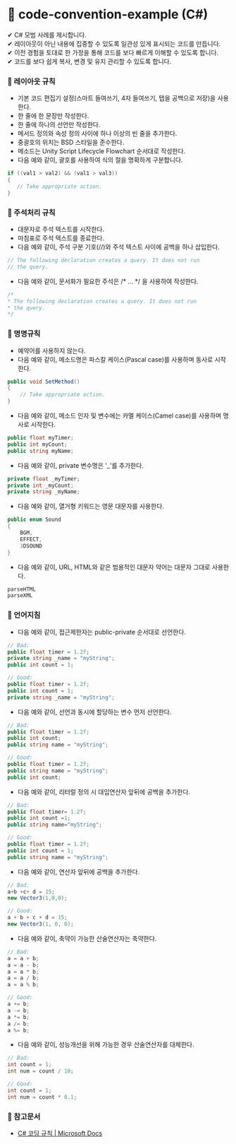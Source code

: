 # 📌 code-convention-example (C#)

✔ C# 모범 사례를 제시합니다. <br>
✔ 레이아웃이 아닌 내용에 집중할 수 있도록 일관성 있게 표시되는 코드를 만듭니다. <br>
✔ 이전 경험을 토대로 한 가정을 통해 코드를 보다 빠르게 이해할 수 있도록 합니다. <br>
✔ 코드를 보다 쉽게 복사, 변경 및 유지 관리할 수 있도록 합니다. <br>

### 📢 레이아웃 규칙
- 기본 코드 편집기 설정(스마트 들여쓰기, 4자 들여쓰기, 탭을 공백으로 저장)을 사용한다.
- 한 줄에 한 문장만 작성한다.
- 한 줄에 하나의 선언만 작성한다.
- 메서드 정의와 속성 정의 사이에 하나 이상의 빈 줄을 추가한다.
- 중괄호의 위치는 BSD 스타일을 준수한다.
- 메소드는 Unity Script Lifecycle Flowchart 순서대로 작성한다.
- 다음 예와 같이, 괄호를 사용하여 식의 절을 명확하게 구분합니다.
 ```cs
if ((val1 > val2) && (val1 > val3))
{
    // Take appropriate action.
}
```

### 📢 주석처리 규칙
- 대문자로 주석 텍스트를 시작한다.
- 마침표로 주석 텍스트를 종료한다.
- 다음 예와 같이, 주석 구분 기호(//)와 주석 텍스트 사이에 공백을 하나 삽입한다.
```cs
// The following declaration creates a query. It does not run
// the query.
```
- 다음 예와 같이, 문서화가 필요한 주석은 /* ... */ 을 사용하여 작성한다.
```cs
/*
* The following declaration creates a query. It does not run
* the query.
*/
```

### 📢 명명규칙
- 예약어를 사용하지 않는다.
- 다음 예와 같이, 메소드명은 파스칼 케이스(Pascal case)를 사용하며 동사로 시작한다.
```cs
public void SetMethod()
{
    // Take appropriate action.
}
```
- 다음 예와 같이, 메소드 인자 및 변수에는 카멜 케이스(Camel case)를 사용하며 명사로 시작한다.
```cs
public float myTimer;
public int myCount;
public string myName;
```
- 다음 예와 같이, private 변수명은 '_'를 추가한다.
```cs
private float _myTimer;
private int _myCount;
private string _myName;
```
- 다음 예와 같이, 열거형 키워드는 영문 대문자를 사용한다.
```cs
public enum Sound
{
    BGM,
    EFFECT,
    3DSOUND
}
```
- 다음 예와 같이, URL, HTML와 같은 범용적인 대문자 약어는 대문자 그대로 사용한다.
```cs
parseHTML
parseXML
```

### 📢 언어지침
  - 다음 예와 같이, 접근제한자는 public-private 순서대로 선언한다.
```cs
// Bad:
public float timer = 1.2f;
private string _name = "myString";
public int count = 1;

// Good:
public float timer = 1.2f;
public int count = 1;
private string _name = "myString";
```
  - 다음 예와 같이, 선언과 동시에 할당하는 변수 먼저 선언한다.
```cs
// Bad:
public float timer = 1.2f;
public int count;
public string name = "myString";

// Good:
public float timer = 1.2f;
public string name = "myString";
public int count;
```
  - 다음 예와 같이, 리터럴 정의 시 대입연산자 앞뒤에 공백을 추가한다.
```cs
// Bad:
public float timer= 1.2f;
public int count =1;
public string name="myString";

// Good:
public float timer = 1.2f;
public int count = 1;
public string name = "myString";
```
  - 다음 예와 같이, 연산자 앞뒤에 공백을 추가한다.
```cs
// Bad:
a+b +c+ d = 15;
new Vector3(1,0,0);

// Good:
a + b + c + d = 15;
new Vector3(1, 0, 0);
```
  - 다음 예와 같이, 축약이 가능한 산술연산자는 축약한다.
```cs
// Bad:
a = a + b;
a = a - b;
a = a * b;
a = a / b;
a = a % b;

// Good:
a += b;
a -= b;
a *= b;
a /= b;
a %= b;
```
  - 다음 예와 같이, 성능개선을 위해 가능한 경우 산술연산자를 대체한다.
```cs
// Bad:
int count = 1;
int num = count / 10;

// Good:
int count = 1;
int num = count * 0.1;
```

### 📢 참고문서
- [C# 코딩 규칙 | Microsoft Docs](https://docs.microsoft.com/ko-kr/dotnet/csharp/fundamentals/coding-style/coding-conventions)
